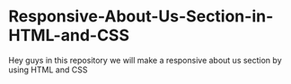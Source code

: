 # Responsive-About-Us-Section-in-HTML-and-CSS
Hey guys in this repository we will make a responsive about us section by using HTML and CSS
